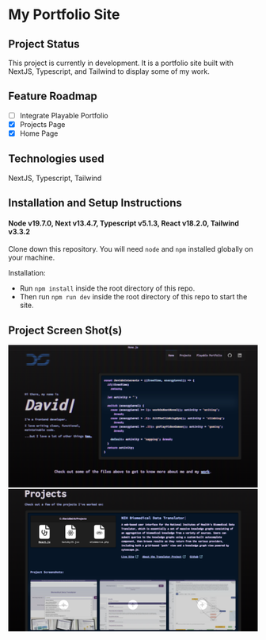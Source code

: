 # My Portfolio Site

## Project Status

This project is currently in development. It is a portfolio site built with NextJS, Typescript, and Tailwind to display some of my work.

## Feature Roadmap
- [ ] Integrate Playable Portfolio 
- [x] Projects Page
- [x] Home Page

## Technologies used

NextJS, Typescript, Tailwind

## Installation and Setup Instructions

#### Node v19.7.0, Next v13.4.7, Typescript v5.1.3, React v18.2.0, Tailwind v3.3.2

Clone down this repository. You will need `node` and `npm` installed globally on your machine.  

Installation:
- Run `npm install` inside the root directory of this repo. 
- Then run `npm run dev` inside the root directory of this repo to start the site. 


## Project Screen Shot(s)

![Home Page](/assets/home.png?raw=true "Home Page")
![Project Page](/assets/projects.png?raw=true "Project Page")
